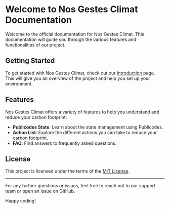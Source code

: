 # Welcome to Nos Gestes Climat Documentation

Welcome to the official documentation for Nos Gestes Climat. This documentation will guide you through the various features and functionalities of our project.

## Getting Started

To get started with Nos Gestes Climat, check out our [Introduction](docs/intro) page. This will give you an overview of the project and help you set up your environment.

## Features

Nos Gestes Climat offers a variety of features to help you understand and reduce your carbon footprint:

- **Publicodes State**: Learn about the state management using Publicodes.
- **Action List**: Explore the different actions you can take to reduce your carbon footprint.
- **FAQ**: Find answers to frequently asked questions.

## License

This project is licensed under the terms of the [MIT License](LICENSE).

---

For any further questions or issues, feel free to reach out to our support team or open an issue on GitHub.

Happy coding!